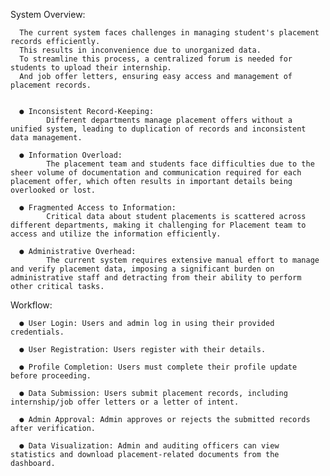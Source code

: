 System Overview:

      The current system faces challenges in managing student's placement records efficiently. 
      This results in inconvenience due to unorganized data. 
      To streamline this process, a centralized forum is needed for students to upload their internship.
      And job offer letters, ensuring easy access and management of placement records.

     
      ● Inconsistent Record-Keeping: 
            Different departments manage placement offers without a unified system, leading to duplication of records and inconsistent data management.

      ● Information Overload: 
            The placement team and students face difficulties due to the sheer volume of documentation and communication required for each placement offer, which often results in important details being overlooked or lost.

      ● Fragmented Access to Information: 
            Critical data about student placements is scattered across different departments, making it challenging for Placement team to access and utilize the information efficiently.

      ● Administrative Overhead: 
            The current system requires extensive manual effort to manage and verify placement data, imposing a significant burden on administrative staff and detracting from their ability to perform other critical tasks.



Workflow:
      
      ● User Login: Users and admin log in using their provided credentials.
     
      ● User Registration: Users register with their details.
      
      ● Profile Completion: Users must complete their profile update before proceeding.
      
      ● Data Submission: Users submit placement records, including internship/job offer letters or a letter of intent.
     
      ● Admin Approval: Admin approves or rejects the submitted records after verification.
     
      ● Data Visualization: Admin and auditing officers can view statistics and download placement-related documents from the dashboard.
